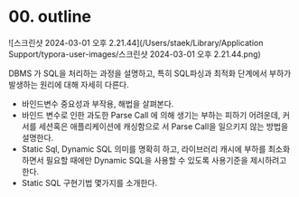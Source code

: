 # 00. outline







![스크린샷 2024-03-01 오후 2.21.44](/Users/staek/Library/Application Support/typora-user-images/스크린샷 2024-03-01 오후 2.21.44.png)



DBMS 가 SQL을 처리하는 과정을 설명하고, 특히 SQL파싱과 최적화 단계에서 부하가 발생하는 원리에 대해 자세히 다른다.

- 바인드변수 중요성과 부작용, 해법을 살펴본다.
- 바인드 변수로 인한 과도한 Parse Call 에 의해 생기는 부하는 피하기 어려운데, 커서를 세션혹은 애플리케이션에 캐싱함으로 서 Parse Call을 일으키지 않는 방법을 설명한다.
- Static Sql, Dynamic SQL 의미를 명확히 하고, 라이브러리 캐시에 부하를 최소화 하면서 필요할 때에만 Dynamic SQL을 사용할 수 있도록 사용기준을 제시하려고 한다.
- Static SQL 구현기법 몇가지를 소개한다.













